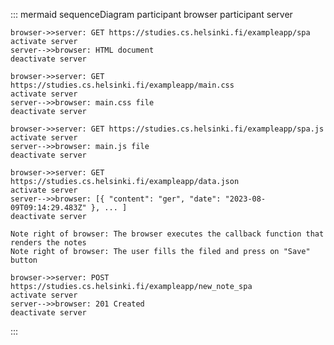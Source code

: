 ::: mermaid
sequenceDiagram
    participant browser
    participant server

    browser->>server: GET https://studies.cs.helsinki.fi/exampleapp/spa
    activate server
    server-->>browser: HTML document
    deactivate server

    browser->>server: GET https://studies.cs.helsinki.fi/exampleapp/main.css
    activate server
    server-->>browser: main.css file
    deactivate server

    browser->>server: GET https://studies.cs.helsinki.fi/exampleapp/spa.js
    activate server
    server-->>browser: main.js file
    deactivate server

    browser->>server: GET https://studies.cs.helsinki.fi/exampleapp/data.json
    activate server
    server-->>browser: [{ "content": "ger", "date": "2023-08-09T09:14:29.483Z" }, ... ]
    deactivate server

    Note right of browser: The browser executes the callback function that renders the notes  
    Note right of browser: The user fills the filed and press on "Save" button

    browser->>server: POST https://studies.cs.helsinki.fi/exampleapp/new_note_spa
    activate server
    server-->>browser: 201 Created
    deactivate server      
:::